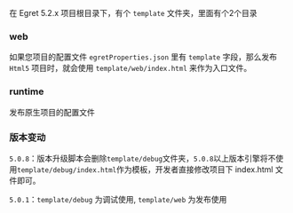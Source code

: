在 Egret 5.2.x 项目根目录下，有个 `template` 文件夹，里面有个2个目录

### web
如果您项目的配置文件 `egretProperties.json` 里有 `template` 字段，那么发布 `Html5` 项目时，就会使用 `template/web/index.html` 来作为入口文件。

### runtime
发布原生项目的配置文件



### 版本变动
`5.0.8`：版本升级脚本会删除`template/debug`文件夹，`5.0.8`以上版本引擎将不使用`template/debug/index.html`作为模板，开发者直接修改项目下 index.html 文件即可。

`5.0.1`：`template/debug` 为调试使用, `template/web` 为发布使用